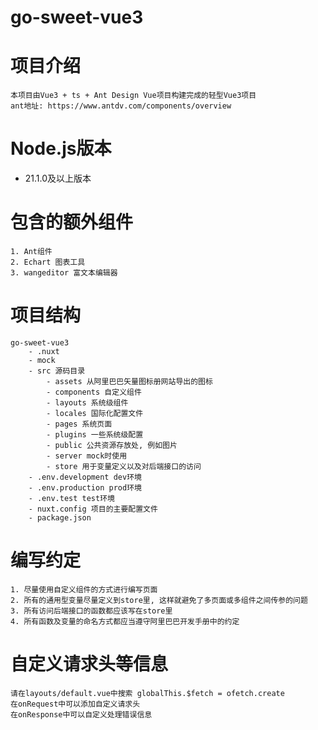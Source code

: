 # go-sweet-vue3
# 项目介绍
```text
本项目由Vue3 + ts + Ant Design Vue项目构建完成的轻型Vue3项目
ant地址: https://www.antdv.com/components/overview
```
# Node.js版本
- 21.1.0及以上版本

# 包含的额外组件
```text
1. Ant组件
2. Echart 图表工具
3. wangeditor 富文本编辑器
```

# 项目结构
```text
go-sweet-vue3
    - .nuxt 
    - mock 
    - src 源码目录
        - assets 从阿里巴巴矢量图标册网站导出的图标
        - components 自定义组件
        - layouts 系统级组件
        - locales 国际化配置文件
        - pages 系统页面
        - plugins 一些系统级配置
        - public 公共资源存放处, 例如图片
        - server mock时使用
        - store 用于变量定义以及对后端接口的访问
    - .env.development dev环境
    - .env.production prod环境
    - .env.test test环境
    - nuxt.config 项目的主要配置文件
    - package.json
```

# 编写约定
```text
1. 尽量使用自定义组件的方式进行编写页面
2. 所有的通用型变量尽量定义到store里, 这样就避免了多页面或多组件之间传参的问题
3. 所有访问后端接口的函数都应该写在store里
4. 所有函数及变量的命名方式都应当遵守阿里巴巴开发手册中的约定
```

# 自定义请求头等信息
```text
请在layouts/default.vue中搜索 globalThis.$fetch = ofetch.create
在onRequest中可以添加自定义请求头
在onResponse中可以自定义处理错误信息
```